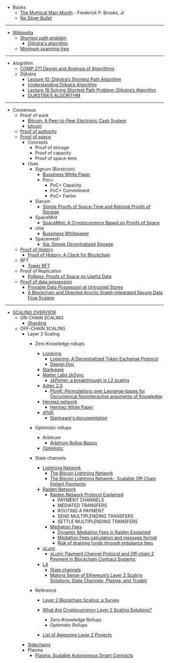 

- Books
    - [The Mythical Man-Month](http://www.cesarkallas.net/arquivos/livros/informatica/Addison.Wesley.The.Mythical.Man-Month.Essays.on.Software.Engineering.20th.Anniversary.Edition.pdf) - Frederick P. Brooks, Jr
    - [No Silver Bullet](http://worrydream.com/refs/Brooks-NoSilverBullet.pdf)

------------------------------------------------------------

- [Wikipedia](https://en.wikipedia.org/wiki/Main_Page)
    - [Shortest path problem](https://en.wikipedia.org/wiki/Shortest_path_problem)
        - [Dijkstra's algorithm](https://en.wikipedia.org/wiki/Dijkstra%27s_algorithm)
    - [Minimum spanning tree](https://en.wikipedia.org/wiki/Minimum_spanning_tree)

------------------------------------------------------------

- Alogrithm
    - [COMP 271 Design and Analysis of Algorithms](https://home.cse.ust.hk/~dekai/271/)
    - Dijkstra
        - [Lecture 10: Dijkstra’s Shortest Path Algorithm](https://home.cse.ust.hk/~dekai/271/notes/L10/L10.pdf)
        - [Understanding Dijkstra Algorithm](https://www.researchgate.net/publication/273264449_Understanding_Dijkstra_Algorithm)
        - [Lecture 18 Solving Shortest Path Problem: Dijkstra’s Algorithm](http://www.ifp.illinois.edu/~angelia/ge330fall09_dijkstra_l18.pdf)
        - [DIJKSTRA'S ALGORITHM](https://www.cartagena99.com/recursos/alumnos/apuntes/dijkstra_algorithm.pdf)

------------------------------------------------------------

- Consensus
    - Proof of work
        - [Bitcoin: A Peer-to-Peer Electronic Cash System](https://bitcoin.org/bitcoin.pdf)
        - [bitcoin](https://github.com/bitcoin/bitcoin.git)
    - [Proof of authority](https://en.wikipedia.org/wiki/Proof_of_authority)
    - [Proof of space](https://en.wikipedia.org/wiki/Proof_of_space)
        - Concepts
            - Proof of storage
            - Proof of capacity
            - Proof of space-time
        - Uses
            - Signum (Burstcoin)
                - [Bussiness White Paper](https://signum.network/wp/Signum_Business_Whitepaper.pdf)
                - Poc+
                    - PoC+ Capacity
                    - PoC+ Commitment
                    - PoC+ Factor
            - Siacoin
                - [Simple Proofs of Space-Time and Rational Proofs of Storage](https://eprint.iacr.org/2016/035)
            - SpaceMint
                - [SpaceMint: A Cryptocurrency Based on Proofs of Space](https://eprint.iacr.org/2015/528.pdf)
            - chia
                - [Bussiness Whitepaper](https://www.chia.net/assets/Chia-Business-Whitepaper-2021-02-09-v1.0.pdf)
            - Spacemesh
                - [Sia: Simple Decentralized Storage](https://sia.tech/sia.pdf)
    - [Proof of History](https://tokens-economy.gitbook.io/consensus/chain-based-proof-of-capacity-space/proof-of-history)
        - [Proof of History: A Clock for Blockchain](https://medium.com/solana-labs/proof-of-history-a-clock-for-blockchain-cf47a61a9274)
    - BFT
        - [Tower BFT](https://medium.com/solana-labs/tower-bft-solanas-high-performance-implementation-of-pbft-464725911e79)
    - Proof of Replication
        - [PoReps: Proofs of Space on Useful Data](https://eprint.iacr.org/2018/678.pdf)
    - [Proof of data possession](http://cryptowiki.net/index.php?title=Proof_of_data_possession)
        - [Provable Data Possession at Untrusted Stores](https://people.eecs.berkeley.edu/~dawnsong/papers/p598-ateniese)
        - [A Blockchain and Directed Acyclic Graph-integrated Secure Data Flow System](https://cybervein.obs.cn-east-3.myhuaweicloud.com/Whitepaper_V3_CyberVein%20English.pdf)

        
------------------------------------------------------------

- [SCALING OVERVIEW](https://ethereum.org/en/developers/docs/scaling/)
    - ON-CHAIN SCALING
        - [Sharding](https://ethereum.org/en/eth2/shard-chains/)
    - OFF-CHAIN SCALING
        - Layer 2 Scaling
            - Zero Knowledge rollups
                - [Loopring](https://loopring.org/#/)
                    - [Loopring: A Decentralized Token Exchange Protocol](https://loopring.org/resources/en_whitepaper.pdf)
                    - [Design Doc](https://github.com/Loopring/protocols/blob/master/packages/loopring_v3/DESIGN.md)
                - [Starkware](https://starkware.co/)
                - [Matter Labs zkSync](https://zksync.io/)
                    - [zkPorter: a breakthrough in L2 scaling](https://medium.com/matter-labs/zkporter-a-breakthrough-in-l2-scaling-ed5e48842fbf)
                - [Aztec 2.0](https://aztec.network/)
                    - [PlonK: Permutations over Lagrange-bases for Oecumenical Noninteractive arguments of Knowledge](https://eprint.iacr.org/2019/953.pdf)
                - [Hermez network](https://hermez.io/)
                    - [Hermez White Paper](https://hermez.io/hermez-whitepaper.pdf)
                - [dYdX](https://dydx.exchange/)
                    - [Starkware's documentation](https://docs.starkware.co/starkex-docs-v2-deprecated/)

            - Optimistic rollups
                - Arbitrum
                    - [Arbitrum Rollup Basics](https://developer.offchainlabs.com/docs/rollup_basics)
                - [Optimistic](https://optimism.io/)

            - State channels
                - [Lightning Network](https://lightning.network/?ref=block123)
                    - [The Bitcoin Lightning Network](https://lightning.network/lightning-network-summary.pdf)
                    - [The Bitcoin Lightning Network:: Scalable Off-Chain Instant Payments](https://lightning.network/lightning-network-paper.pdf)
                - [Raiden Network](https://raiden.network/?ref=block123)
                    - [Raiden Network Protocol Explained](https://www.youtube.com/watch?v=jlcYmQHHutU&t=591s)
                        - PAYMENT CHANNELS
                        - MEDIATED TRANSFERS
                        - ROUTING A PAYMENT
                        - SEND MULTIPLENDING TRANSFERS
                        - SETTLE MULTIPLENDING TRANSFERS
                    - [Mediation Fees](https://raiden-network.readthedocs.io/en/stable/using-raiden-on-mainnet/overview.html#open-a-channel)
                        - [Dynamic Mediation Fees in Raiden Explained](https://medium.com/raiden-network/dynamic-mediation-fees-in-raiden-explained-dbc29f032e4b)
                        - [Mediation Fees calculation and message format](https://github.com/raiden-network/raiden-services/blob/master/adr/003-mediation-fees.md)
                        - [Risk of draining funds through imbalance fees](https://docs.raiden.network/en/v2.0.0/adr/0007-drain-imbalance-fee.html)
                - [xLumi](https://v.systems/payment)
                    - [xLumi: Payment Channel Protocol and Off-chain 2 Payment in Blockchain Contract Systems](https://v.systems/static/xlumiwhitepaperen.pdf)
                - [L4](https://l4.ventures/)
                    - [State channels](https://statechannels.org/?ref=block123)
                    - [Making Sense of Ethereum’s Layer 2 Scaling Solutions: State Channels, Plasma, and Truebit](https://medium.com/l4-media/making-sense-of-ethereums-layer-2-scaling-solutions-state-channels-plasma-and-truebit-22cb40dcc2f4)
                        
            - Reference
                - [Layer 2 Blockchain Scaling: a Survey](https://arxiv.org/pdf/2107.10881.pdf)
                - [What Are Cryptocurrency Layer 2 Scaling Solutions?](https://coinmarketcap.com/alexandria/article/what-are-cryptocurrency-layer-2-scaling-solutions)
                    - Zero-Knowledge Rollups 
                    - Optimistic Rollups
                    
                - [List of Awesome Layer 2 Projects](https://www.block123.com/en/feature/awesome-layer-2-list/)
        - [Sidechains](https://ethereum.org/en/developers/docs/scaling/sidechains/)
        - Plasma
            - [Plasma: Scalable Autonomous Smart Contracts](https://plasma.io/plasma.pdf)

